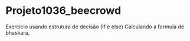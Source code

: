 # Projeto1036_beecrowd
Exercicio usando estrutura de decisão (If e else) Calculando a formula de bhaskara.
